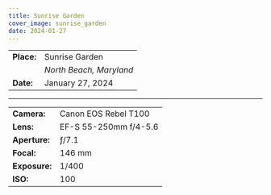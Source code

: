 ```yaml
---
title: Sunrise Garden
cover_image: sunrise_garden
date: 2024-01-27 
---
```


|    |    |
| -- | -- |
| **Place:** | Sunrise Garden |
|            | *North Beach, Maryland* |
| **Date:** | January 27, 2024 |

---

|    |    |
| -- | -- |
| **Camera:** | Canon EOS Rebel T100  |
| **Lens:**   | EF-S 55-250mm f/4-5.6 |
| **Aperture:** | ƒ/7.1 |
| **Focal:**    | 146 mm |
| **Exposure:** | 1/400 |
| **ISO:**      | 100   |
